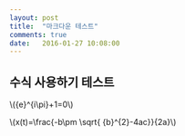 ```yaml
---
layout: post
title:  "마크다운 테스트"
comments: true
date:   2016-01-27 10:08:00
---
```


## 수식 사용하기 테스트

\\({e}^{i\pi}+1=0\\)

\\(x(t)=\frac{-b\pm \sqrt{ {b}^{2}-4ac}}{2a}\\)
